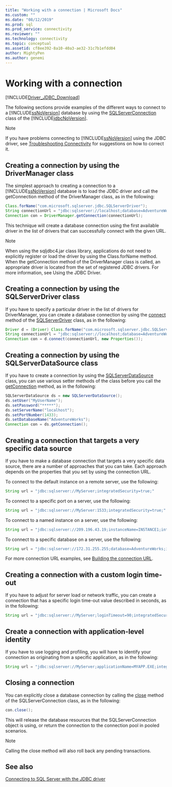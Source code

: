 ```yaml
---
title: "Working with a connection | Microsoft Docs"
ms.custom: ""
ms.date: "08/12/2019"
ms.prod: sql
ms.prod_service: connectivity
ms.reviewer: ""
ms.technology: connectivity
ms.topic: conceptual
ms.assetid: cf8ee392-8a10-40a3-ae32-31c7b1efdd04
author: MightyPen
ms.author: genemi
---
```


# Working with a connection

[!INCLUDE[Driver_JDBC_Download](../../includes/driver_jdbc_download.md)]

The following sections provide examples of the different ways to connect to a [!INCLUDE[ssNoVersion](../../includes/ssnoversion-md.md)] database by using the [SQLServerConnection](../../connect/jdbc/reference/sqlserverconnection-class.md) class of the [!INCLUDE[jdbcNoVersion](../../includes/jdbcnoversion_md.md)].

> [!NOTE]  
> If you have problems connecting to [!INCLUDE[ssNoVersion](../../includes/ssnoversion-md.md)] using the JDBC driver, see [Troubleshooting Connectivity](../../connect/jdbc/troubleshooting-connectivity.md) for suggestions on how to correct it.

## Creating a connection by using the DriverManager class

The simplest approach to creating a connection to a [!INCLUDE[ssNoVersion](../../includes/ssnoversion-md.md)] database is to load the JDBC driver and call the getConnection method of the DriverManager class, as in the following:

```java
Class.forName("com.microsoft.sqlserver.jdbc.SQLServerDriver");  
String connectionUrl = "jdbc:sqlserver://localhost;database=AdventureWorks;integratedSecurity=true;"  
Connection con = DriverManager.getConnection(connectionUrl);  
```

This technique will create a database connection using the first available driver in the list of drivers that can successfully connect with the given URL.

> [!NOTE]  
> When using the sqljdbc4.jar class library, applications do not need to explicitly register or load the driver by using the Class.forName method. When the getConnection method of the DriverManager class is called, an appropriate driver is located from the set of registered JDBC drivers. For more information, see Using the JDBC Driver.

## Creating a connection by using the SQLServerDriver class

If you have to specify a particular driver in the list of drivers for DriverManager, you can create a database connection by using the [connect](../../connect/jdbc/reference/connect-method-sqlserverdriver.md) method of the [SQLServerDriver](../../connect/jdbc/reference/sqlserverdriver-class.md) class, as in the following:

```java
Driver d = (Driver) Class.forName("com.microsoft.sqlserver.jdbc.SQLServerDriver").newInstance();  
String connectionUrl = "jdbc:sqlserver://localhost;database=AdventureWorks;integratedSecurity=true;"  
Connection con = d.connect(connectionUrl, new Properties());  
```

## Creating a connection by using the SQLServerDataSource class

If you have to create a connection by using the [SQLServerDataSource](../../connect/jdbc/reference/sqlserverdatasource-class.md) class, you can use various setter methods of the class before you call the [getConnection](../../connect/jdbc/reference/getconnection-method.md) method, as in the following:

```java
SQLServerDataSource ds = new SQLServerDataSource();  
ds.setUser("MyUserName");  
ds.setPassword("*****");  
ds.setServerName("localhost");  
ds.setPortNumber(1433);
ds.setDatabaseName("AdventureWorks");  
Connection con = ds.getConnection();  
```

## Creating a connection that targets a very specific data source

If you have to make a database connection that targets a very specific data source, there are a number of approaches that you can take. Each approach depends on the properties that you set by using the connection URL.

To connect to the default instance on a remote server, use the following:

```java
String url = "jdbc:sqlserver://MyServer;integratedSecurity=true;"
```

To connect to a specific port on a server, use the following:

```java
String url = "jdbc:sqlserver://MyServer:1533;integratedSecurity=true;"
```

To connect to a named instance on a server, use the following:

```java
String url = "jdbc:sqlserver://209.196.43.19;instanceName=INSTANCE1;integratedSecurity=true;"
```

To connect to a specific database on a server, use the following:

```java
String url = "jdbc:sqlserver://172.31.255.255;database=AdventureWorks;integratedSecurity=true;"
```

For more connection URL examples, see [Building the connection URL](../../connect/jdbc/building-the-connection-url.md).

## Creating a connection with a custom login time-out

If you have to adjust for server load or network traffic, you can create a connection that has a specific login time-out value described in seconds, as in the following:

```java
String url = "jdbc:sqlserver://MyServer;loginTimeout=90;integratedSecurity=true;"
```

## Create a connection with application-level identity

If you have to use logging and profiling, you will have to identify your connection as originating from a specific application, as in the following:

```java
String url = "jdbc:sqlserver://MyServer;applicationName=MYAPP.EXE;integratedSecurity=true;"
```

## Closing a connection

You can explicitly close a database connection by calling the [close](../../connect/jdbc/reference/close-method-sqlserverconnection.md) method of the SQLServerConnection class, as in the following:

```java
con.close();
```

This will release the database resources that the SQLServerConnection object is using, or return the connection to the connection pool in pooled scenarios.

> [!NOTE]  
> Calling the close method will also roll back any pending transactions.

## See also

[Connecting to SQL Server with the JDBC driver](../../connect/jdbc/connecting-to-sql-server-with-the-jdbc-driver.md)
